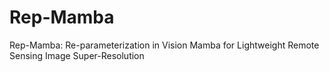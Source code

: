 # Rep-Mamba
Rep-Mamba: Re-parameterization in Vision Mamba  for Lightweight Remote Sensing Image  Super-Resolution
